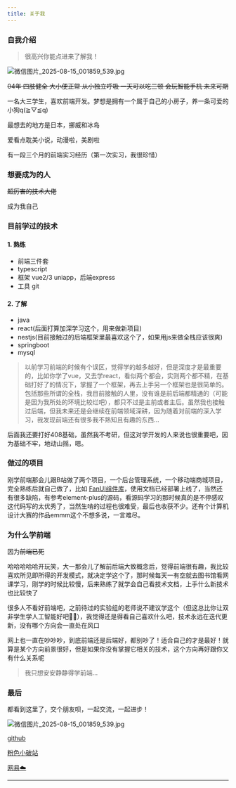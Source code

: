 ```yaml
---
title: 关于我
---
```


### 自我介绍

> 很高兴你能点进来了解我！

![微信图片_2025-08-15_001859_539.jpg](https://youke1.picui.cn/s1/2025/08/15/689e0e674fdc1.jpg)


~~04年 四肢健全 大小便正常 从小独立呼吸  一天可以吃三顿 会玩智能手机 未来可期~~

一名大三学生，喜欢前端开发。梦想是拥有一个属于自己的小房子，养一条可爱的小狗q(≧▽≦q)

最想去的地方是日本，挪威和冰岛

爱看点耽美小说，动漫啦，美剧啦

有一段三个月的前端实习经历（第一次实习，我很珍惜）

### 想要成为的人

~~超厉害的技术大佬~~

成为我自己

### 目前学过的技术

#### 1. 熟练
  - 前端三件套
  - typescript
  - 框架 vue2/3 uniapp，后端express
  - 工具 git
#### 2. 了解
  - java
  - react(后面打算加深学习这个，用来做新项目)
  - nestjs(目前接触过的后端框架里最喜欢这个了，如果用js来做全栈应该很爽)
  - springboot
  - mysql

> 以前学习前端的时候有个误区，觉得学的越多越好，但是深度才是最重要的，比如你学了vue，又去学react，看似两个都会，实则两个都不精，在基础打好了的情况下，掌握了一个框架，再去上手另一个框架也是很简单的。包括那些所谓的全栈，我目前接触的人里，没有谁是前后端都精通的（可能是因为我所处的环境比较烂吧），都只不过是主前或者主后。虽然我也接触过后端，但我未来还是会继续在前端领域深耕，因为随着对前端的深入学习，我发现前端还有很多我不熟知且有趣的东西...

后面我还要打好408基础，虽然我不考研，但这对学开发的人来说也很重要吧，因为基础不牢，地动山摇，嗯。

### 做过的项目

刚学前端那会儿跟B站做了两个项目，一个后台管理系统，一个移动端商城项目，完全熟练后就自己做了，比如 [FanUI组件库](https://github.com/mixdmatches/FanUI)，使用文档已经部署上线了，当然还有很多缺陷，有参考element-plus的源码，看源码学习的那时候真的是不停感叹这代码写的太优秀了，当然生啃的过程也很难受，最后也收获不少。还有个计算机设计大赛的作品emmm这个不想多说，一言难尽。

### 为什么学前端

因为~~前端已死~~

哈哈哈哈哈开玩笑，大一那会儿了解前后端大致概念后，觉得前端很有趣，我比较喜欢所见即所得的开发模式，就决定学这个了，那时候每天一有空就去图书馆看网课学习，刚学的时候比较慢，后来熟练了就学会自己看技术文档，上手什么新技术也比较快了

很多人不看好前端吧，之前待过的实验组的老师说不建议学这个（但这总比你让双非学生学人工智能好吧💅🙄），我觉得还是得看自己喜欢什么吧，技术永远在迭代更新，没有哪个方向会一直处在风口

网上也一直在吵吵吵，到底前端还是后端好，都别吵了！适合自己的才是最好！就算是某个方向前景很好，但是如果你没有掌握它相关的技术，这个方向再好跟你又有什么关系呢

> 我只想安安静静得学前端...

### 最后

都看到这里了，交个朋友呗，一起交流，一起进步！

![微信图片_2025-08-15_001859_539.jpg](https://youke1.picui.cn/s1/2025/08/15/689e0e674fdc1.jpg)

[github](https://github.com/mixdmatches)

[粉色小破站](ttps://space.bilibili.com/455241156?spm_id_from=333.1007.0.0)

[网易☁️](https://music.163.com/#/user/home?id=1407731811)

---


